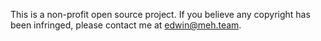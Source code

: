 This is a non-profit open source project. If you believe any copyright has been infringed, please contact me at edwin@meh.team.
